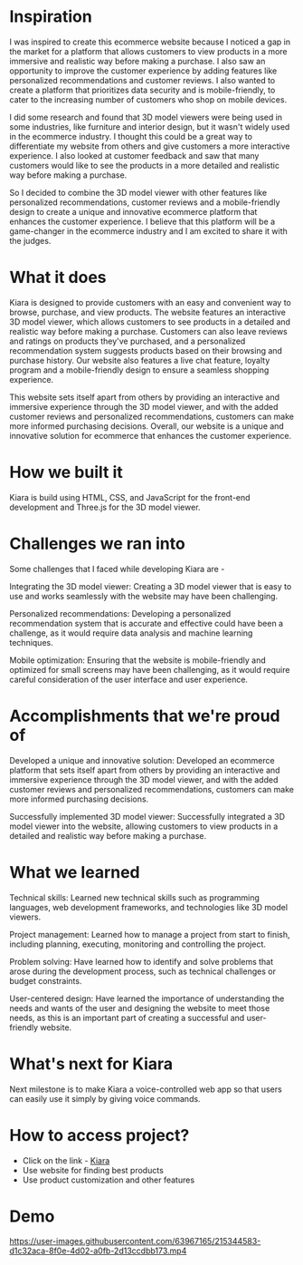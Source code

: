 <h1>Inspiration</h1>
I was inspired to create this ecommerce website because I noticed a gap in the market for a platform that allows customers to view products in a more immersive and realistic way before making a purchase. I also saw an opportunity to improve the customer experience by adding features like personalized recommendations and customer reviews. I also wanted to create a platform that prioritizes data security and is mobile-friendly, to cater to the increasing number of customers who shop on mobile devices.

I did some research and found that 3D model viewers were being used in some industries, like furniture and interior design, but it wasn't widely used in the ecommerce industry. I thought this could be a great way to differentiate my website from others and give customers a more interactive experience. I also looked at customer feedback and saw that many customers would like to see the products in a more detailed and realistic way before making a purchase.

So I decided to combine the 3D model viewer with other features like personalized recommendations, customer reviews and a mobile-friendly design to create a unique and innovative ecommerce platform that enhances the customer experience. I believe that this platform will be a game-changer in the ecommerce industry and I am excited to share it with the judges.

<h1>What it does</h1>
Kiara is designed to provide customers with an easy and convenient way to browse, purchase, and view products. The website features an interactive 3D model viewer, which allows customers to see products in a detailed and realistic way before making a purchase. Customers can also leave reviews and ratings on products they've purchased, and a personalized recommendation system suggests products based on their browsing and purchase history. Our website also features a live chat feature, loyalty program and a mobile-friendly design to ensure a seamless shopping experience.

This website sets itself apart from others by providing an interactive and immersive experience through the 3D model viewer, and with the added customer reviews and personalized recommendations, customers can make more informed purchasing decisions. Overall, our website is a unique and innovative solution for ecommerce that enhances the customer experience.

<h1>How we built it</h1>
Kiara is build using  HTML, CSS, and JavaScript for the front-end development and Three.js for the 3D model viewer.

<h1>Challenges we ran into</h1>

Some challenges that I faced while developing Kiara are - 

Integrating the 3D model viewer: Creating a 3D model viewer that is easy to use and works seamlessly with the website may have been challenging.

Personalized recommendations: Developing a personalized recommendation system that is accurate and effective could have been a challenge, as it would require data analysis and machine learning techniques.

Mobile optimization: Ensuring that the website is mobile-friendly and optimized for small screens may have been challenging, as it would require careful consideration of the user interface and user experience.

<h1>Accomplishments that we're proud of</h1>
Developed a unique and innovative solution: Developed an ecommerce platform that sets itself apart from others by providing an interactive and immersive experience through the 3D model viewer, and with the added customer reviews and personalized recommendations, customers can make more informed purchasing decisions.

Successfully implemented 3D model viewer: Successfully integrated a 3D model viewer into the website, allowing customers to view products in a detailed and realistic way before making a purchase.

<h1>What we learned</h1>
Technical skills: Learned new technical skills such as programming languages, web development frameworks, and technologies like 3D model viewers.

Project management: Learned how to manage a project from start to finish, including planning, executing, monitoring and controlling the project.

Problem solving: Have learned how to identify and solve problems that arose during the development process, such as technical challenges or budget constraints.

User-centered design: Have learned the importance of understanding the needs and wants of the user and designing the website to meet those needs, as this is an important part of creating a successful and user-friendly website.

<h1>What's next for Kiara</h1>
Next milestone is to make Kiara a voice-controlled web app so that users can easily use it simply by giving voice commands.

<h1>How to access project?</h1>
<ul>
<li> Click on the link - <a href = "https://gh4abhi.github.io/Kiara/">Kiara</a>
<li> Use website for finding best products
<li> Use product customization and other features
</ul>

<h1>Demo</h1>

https://user-images.githubusercontent.com/63967165/215344583-d1c32aca-8f0e-4d02-a0fb-2d13ccdbb173.mp4

